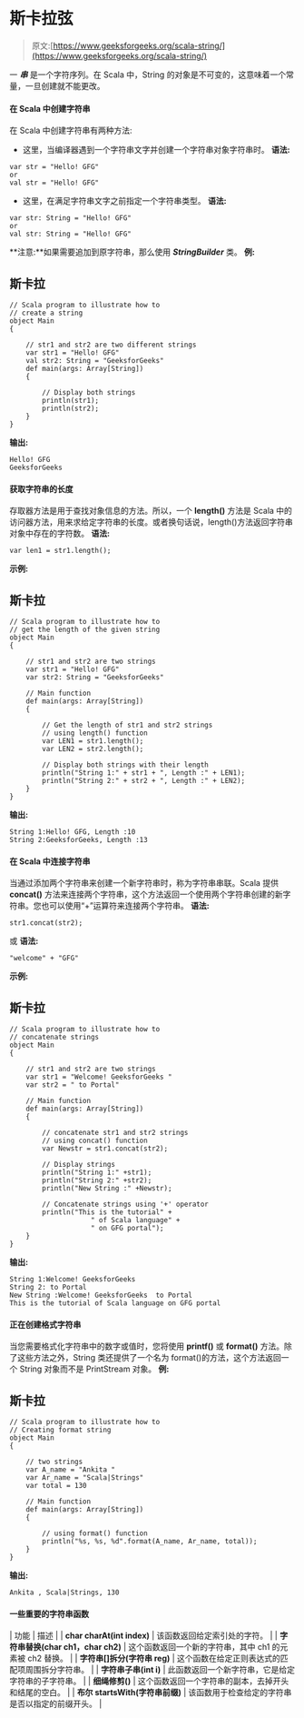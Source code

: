 # 斯卡拉弦

> 原文:[https://www.geeksforgeeks.org/scala-string/](https://www.geeksforgeeks.org/scala-string/)

一 ***串*** 是一个字符序列。在 Scala 中，String 的对象是不可变的，这意味着一个常量，一旦创建就不能更改。

#### 在 Scala 中创建字符串

在 Scala 中创建字符串有两种方法:

*   这里，当编译器遇到一个字符串文字并创建一个字符串对象字符串时。
    **语法:**

```
var str = "Hello! GFG"
or
val str = "Hello! GFG"
```

*   这里，在满足字符串文字之前指定一个字符串类型。
    **语法:**

```
var str: String = "Hello! GFG"
or
val str: String = "Hello! GFG"
```

**注意:**如果需要追加到原字符串，那么使用 ***StringBuilder*** 类。
**例:**

## 斯卡拉

```
// Scala program to illustrate how to 
// create a string
object Main
{

    // str1 and str2 are two different strings
    var str1 = "Hello! GFG"
    val str2: String = "GeeksforGeeks"
    def main(args: Array[String]) 
    {

        // Display both strings
        println(str1);
        println(str2);
    }
}
```

**输出:**

```
Hello! GFG
GeeksforGeeks
```

#### 获取字符串的长度

存取器方法是用于查找对象信息的方法。所以，一个 **length()** 方法是 Scala 中的访问器方法，用来求给定字符串的长度。或者换句话说，length()方法返回字符串对象中存在的字符数。
**语法:**

```
var len1 = str1.length();
```

**示例:**

## 斯卡拉

```
// Scala program to illustrate how to 
// get the length of the given string
object Main 
{

    // str1 and str2 are two strings
    var str1 = "Hello! GFG"
    var str2: String = "GeeksforGeeks"

    // Main function
    def main(args: Array[String]) 
    {

        // Get the length of str1 and str2 strings
        // using length() function
        var LEN1 = str1.length();
        var LEN2 = str2.length();

        // Display both strings with their length
        println("String 1:" + str1 + ", Length :" + LEN1);
        println("String 2:" + str2 + ", Length :" + LEN2);
    }
}
```

**输出:**

```
String 1:Hello! GFG, Length :10
String 2:GeeksforGeeks, Length :13
```

#### 在 Scala 中连接字符串

当通过添加两个字符串来创建一个新字符串时，称为字符串串联。Scala 提供 **concat()** 方法来连接两个字符串，这个方法返回一个使用两个字符串创建的新字符串。您也可以使用“+”运算符来连接两个字符串。
**语法:**

```
str1.concat(str2);
```

或
**语法:**

```
"welcome" + "GFG"
```

**示例:**

## 斯卡拉

```
// Scala program to illustrate how to 
// concatenate strings
object Main 
{

    // str1 and str2 are two strings
    var str1 = "Welcome! GeeksforGeeks "
    var str2 = " to Portal"

    // Main function
    def main(args: Array[String])
    {

        // concatenate str1 and str2 strings
        // using concat() function
        var Newstr = str1.concat(str2);

        // Display strings 
        println("String 1:" +str1);
        println("String 2:" +str2);
        println("New String :" +Newstr);

        // Concatenate strings using '+' operator
        println("This is the tutorial" + 
                    " of Scala language" + 
                    " on GFG portal");
    }
}
```

**输出:**

```
String 1:Welcome! GeeksforGeeks 
String 2: to Portal
New String :Welcome! GeeksforGeeks  to Portal
This is the tutorial of Scala language on GFG portal
```

#### 正在创建格式字符串

当您需要格式化字符串中的数字或值时，您将使用 **printf()** 或 **format()** 方法。除了这些方法之外，String 类还提供了一个名为 format()的方法，这个方法返回一个 String 对象而不是 PrintStream 对象。
**例:**

## 斯卡拉

```
// Scala program to illustrate how to 
// Creating format string
object Main 
{

    // two strings
    var A_name = "Ankita "
    var Ar_name = "Scala|Strings"
    var total = 130

    // Main function
    def main(args: Array[String]) 
    {

        // using format() function
        println("%s, %s, %d".format(A_name, Ar_name, total));
    }
}
```

**输出:**

```
Ankita , Scala|Strings, 130
```

#### 一些重要的字符串函数

| 功能 | 描述 |
| **char charAt(int index)** | 该函数返回给定索引处的字符。 |
| **字符串替换(char ch1，char ch2)** | 这个函数返回一个新的字符串，其中 ch1 的元素被 ch2 替换。 |
| **字符串[]拆分(字符串 reg)** | 这个函数在给定正则表达式的匹配项周围拆分字符串。 |
| **字符串子串(int i)** | 此函数返回一个新字符串，它是给定字符串的子字符串。 |
| **细绳修剪()** | 这个函数返回一个字符串的副本，去掉开头和结尾的空白。 |
| **布尔 startsWith(字符串前缀)** | 该函数用于检查给定的字符串是否以指定的前缀开头。 |